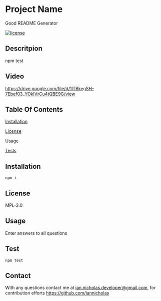 
  # Project Name
  Good README Generator

  [![license](https://img.shields.io/badge/License-MPL_2.0-brightgreen.svg)](https://opensource.org/licenses/MPL-2.0)
  
  ## Descritpion
  npm test

  ## Video
  https://drive.google.com/file/d/1lTBkegSH-7Ebef03_YOkIVrCu4tQBE9G/view

  ## Table Of Contents
  [Installation](#installation)

  [License](#license)

  [Usage](#usage)

  [Tests](#test)
  ## Installation

  ~~~
  npm i
  ~~~

  ## License
  MPL-2.0

  ## Usage
  Enter answers to all questions
  
  ## Test
  ~~~
  npm test
  ~~~

  ## Contact
  With any questions contact me at <ian.nicholas.developer@gmail.com>, for contribution efforts <https://github.com/iannicholas>
  